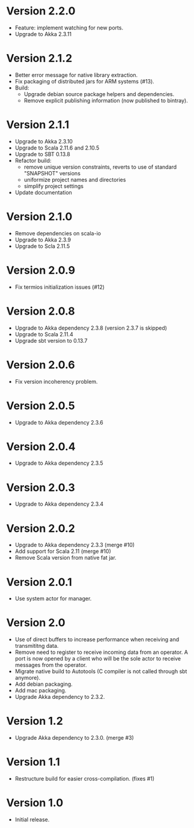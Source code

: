 # Version 2.2.0
- Feature: implement watching for new ports.
- Upgrade to Akka 2.3.11

# Version 2.1.2
- Better error message for native library extraction.
- Fix packaging of distributed jars for ARM systems (#13).
- Build:
    - Upgrade debian source package helpers and dependencies.
    - Remove explicit publishing information (now published to bintray).

# Version 2.1.1
- Upgrade to Akka 2.3.10
- Upgrade to Scala 2.11.6 and 2.10.5
- Upgrade to SBT 0.13.8
- Refactor build:
    - remove unique version constraints, reverts to use of standard "SNAPSHOT" versions
    - uniformize project names and directories
	- simplify project settings
- Update documentation

# Version 2.1.0
- Remove dependencies on scala-io
- Upgrade to Akka 2.3.9
- Upgrade to Scla 2.11.5

# Version 2.0.9
- Fix termios initialization issues (#12)

# Version 2.0.8
- Upgrade to Akka dependency 2.3.8 (version 2.3.7 is skipped)
- Upgrade to Scala 2.11.4
- Upgrade sbt version to 0.13.7

# Version 2.0.6
- Fix version incoherency problem.

# Version 2.0.5
- Upgrade to Akka dependency 2.3.6

# Version 2.0.4
- Upgrade to Akka dependency 2.3.5

# Version 2.0.3
- Upgrade to Akka dependency 2.3.4

# Version 2.0.2
- Upgrade to Akka dependency 2.3.3 (merge #10)
- Add support for Scala 2.11 (merge #10)
- Remove Scala version from native fat jar.

# Version 2.0.1
- Use system actor for manager.

# Version 2.0
- Use of direct buffers to increase performance when receiving and transmititng data.
- Remove need to register to receive incoming data from an operator. A port is now opened by a client who will be the sole actor to receive messages from the operator.
- Migrate native build to Autotools (C compiler is not called through sbt anymore).
- Add debian packaging.
- Add mac packaging.
- Upgrade Akka dependency to 2.3.2.

# Version 1.2
- Upgrade Akka dependency to 2.3.0. (merge #3)

# Version 1.1
- Restructure build for easier cross-compilation. (fixes #1)

# Version 1.0
- Initial release.
